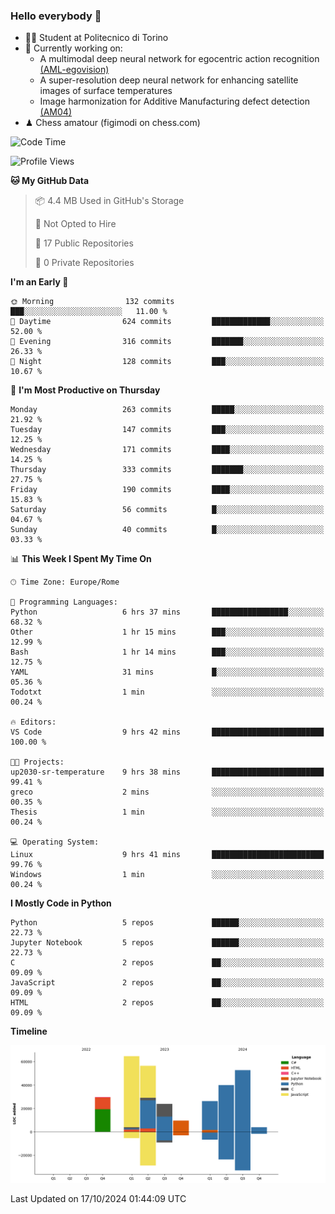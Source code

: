 ### Hello everybody 👋
- 🧑‍🎓 Student at Politecnico di Torino
- 🤖 Currently working on:
  - A multimodal deep neural network for egocentric action recognition [(AML-egovision)](https://github.com/figimodi/AML-egovision)
  - A super-resolution deep neural network for enhancing satellite images of surface temperatures
  - Image harmonization for Additive Manufacturing defect detection [(AM04)](https://github.com/figimodi/AM04)
- ♟ Chess amatour (figimodi on chess.com)

<!--
[![Figimodi's GitHub stats](https://github-readme-stats.vercel.app/api?username=figimodi&rank_icon=github&show_icons=true&include_all_commits=true)](https://github.com/figimodi/github-readme-stats)

![Top Langs](https://github-readme-stats.vercel.app/api/top-langs/?username=figimodi&layout=compact&)

[![Figimodi's WakaTime stats](https://github-readme-stats.vercel.app/api/wakatime?username=figimodi)](https://github.com/figimodi/github-readme-stats)
-->

<!--START_SECTION:waka-->
![Code Time](http://img.shields.io/badge/Code%20Time-405%20hrs%2029%20mins-blue)

![Profile Views](http://img.shields.io/badge/Profile%20Views-0-blue)

**🐱 My GitHub Data** 

> 📦 4.4 MB Used in GitHub's Storage 
 > 
> 🚫 Not Opted to Hire
 > 
> 📜 17 Public Repositories 
 > 
> 🔑 0 Private Repositories 
 > 
**I'm an Early 🐤** 

```text
🌞 Morning                132 commits         ███░░░░░░░░░░░░░░░░░░░░░░   11.00 % 
🌆 Daytime                624 commits         █████████████░░░░░░░░░░░░   52.00 % 
🌃 Evening                316 commits         ███████░░░░░░░░░░░░░░░░░░   26.33 % 
🌙 Night                  128 commits         ███░░░░░░░░░░░░░░░░░░░░░░   10.67 % 
```
📅 **I'm Most Productive on Thursday** 

```text
Monday                   263 commits         █████░░░░░░░░░░░░░░░░░░░░   21.92 % 
Tuesday                  147 commits         ███░░░░░░░░░░░░░░░░░░░░░░   12.25 % 
Wednesday                171 commits         ████░░░░░░░░░░░░░░░░░░░░░   14.25 % 
Thursday                 333 commits         ███████░░░░░░░░░░░░░░░░░░   27.75 % 
Friday                   190 commits         ████░░░░░░░░░░░░░░░░░░░░░   15.83 % 
Saturday                 56 commits          █░░░░░░░░░░░░░░░░░░░░░░░░   04.67 % 
Sunday                   40 commits          █░░░░░░░░░░░░░░░░░░░░░░░░   03.33 % 
```


📊 **This Week I Spent My Time On** 

```text
🕑︎ Time Zone: Europe/Rome

💬 Programming Languages: 
Python                   6 hrs 37 mins       █████████████████░░░░░░░░   68.32 % 
Other                    1 hr 15 mins        ███░░░░░░░░░░░░░░░░░░░░░░   12.99 % 
Bash                     1 hr 14 mins        ███░░░░░░░░░░░░░░░░░░░░░░   12.75 % 
YAML                     31 mins             █░░░░░░░░░░░░░░░░░░░░░░░░   05.36 % 
Todotxt                  1 min               ░░░░░░░░░░░░░░░░░░░░░░░░░   00.24 % 

🔥 Editors: 
VS Code                  9 hrs 42 mins       █████████████████████████   100.00 % 

🐱‍💻 Projects: 
up2030-sr-temperature    9 hrs 38 mins       █████████████████████████   99.41 % 
greco                    2 mins              ░░░░░░░░░░░░░░░░░░░░░░░░░   00.35 % 
Thesis                   1 min               ░░░░░░░░░░░░░░░░░░░░░░░░░   00.24 % 

💻 Operating System: 
Linux                    9 hrs 41 mins       █████████████████████████   99.76 % 
Windows                  1 min               ░░░░░░░░░░░░░░░░░░░░░░░░░   00.24 % 
```

**I Mostly Code in Python** 

```text
Python                   5 repos             ██████░░░░░░░░░░░░░░░░░░░   22.73 % 
Jupyter Notebook         5 repos             ██████░░░░░░░░░░░░░░░░░░░   22.73 % 
C                        2 repos             ██░░░░░░░░░░░░░░░░░░░░░░░   09.09 % 
JavaScript               2 repos             ██░░░░░░░░░░░░░░░░░░░░░░░   09.09 % 
HTML                     2 repos             ██░░░░░░░░░░░░░░░░░░░░░░░   09.09 % 
```



**Timeline**

![Lines of Code chart](https://raw.githubusercontent.com/figimodi/figimodi/main/assets/bar_graph.png)


 Last Updated on 17/10/2024 01:44:09 UTC
<!--END_SECTION:waka-->

<!--
**figimodi/figimodi** is a ✨ _special_ ✨ repository because its `README.md` (this file) appears on your GitHub profile.

Here are some ideas to get you started:

- 🔭 I’m currently working on ...
- 🌱 I’m currently learning ...
- 👯 I’m looking to collaborate on ...
- 🤔 I’m looking for help with ...
- 💬 Ask me about ...
- 📫 How to reach me: ...
- 😄 Pronouns: ...
- ⚡ Fun fact: ...
-->
